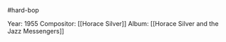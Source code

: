 
#hard-bop 

Year: 1955
Compositor: [[Horace Silver]]
Album: [[Horace Silver and the Jazz Messengers]]
